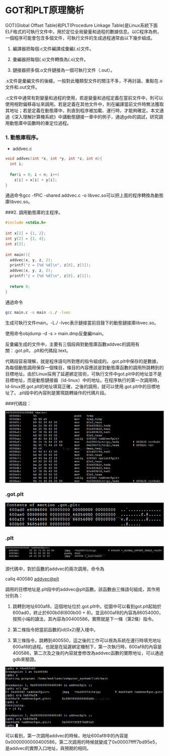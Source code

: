 # GOT和PLT原理簡析

GOT(Global Offset Table)和PLT(Procedure Linkage Table)是Linux系統下面ELF格式的可執行文件中，用於定位全局變量和過程的數據信息。以C程序為例，一個程序可能會包含多個文件，可執行文件的生成過程通常由以下幾步組成。

1. 編譯器把每個.c文件編譯成彙編(.s)文件。

2. 彙編器把每個(.s)文件轉換為(.o)文件。

3. 鏈接器把多個.o文件鏈接為一個可執行文件（.out）。

.s文件是彙編文件的後綴，一般對此種類型文件的關注不多，不再討論，重點在.o文件和.out文件。

.c文件中通常有對變量和過程的使用，若是變量和過程定義在當前文件中，則可以使用相對偏移尋址來調用。若是定義在其他文件中，則在編譯當前文件時無法獲取其地址；若是定義在動態庫中，則直到程序被加載、運行時，才能夠確定。本文通過《深入理解計算機系統》中講動態鏈接一章中的例子，通過gdb的調試，研究調用動態庫中函數時的重定位過程。

### 1. 動態庫程序。

- addvec.c

```c
void addvec(int *x, int *y, int *z, int n){
  int i;

  for(i = 0; i < n; i++)
    z[i] = x[i] + y[i];
}
```

通過命令gcc -fPIC -shared addvec.c -o libvec.so可以把上面的程序轉換為動態庫libvec.so。

###2. 調用動態庫的主程序。

```c
#include <stdio.h>

int x[2] = {1, 2};
int y[2] = {3, 4};
int z[2];

int main(){
  addvec(x, y, z, 2);
  printf("z = [%d %d]\n", z[0], z[1]);
  addvec(x, y, z, 2);
  printf("z = [%d %d]\n", z[0], z[1]);

  return 0;
}
```


通過命令

```sh
gcc main.c -o main -L./ -lvec
```

生成可執行文件main。-L./ -lvec表示鏈接當前目錄下的動態鏈接庫libvec.so。

使用命令objdump -d -s > main.dmp反彙編main。

反彙編生成的文件中，主要有三個段與對動態庫函數addvec的調用有關：.got.plt，.plt和代碼段.text。

代碼段容易理解，就是程序語句所對應的指令組成的。.got.plt中保存的是數據，為每個動態調用保存一個條目，條目的內容應該是對動態庫函數的調用所跳轉到的目標地址。由於Linux採用了延遲綁定技術，可執行文件中got.plt中的地址並不是目標地址，而是動態鏈接器（ld-linux）中的地址。在程序執行的第一次調用時，ld-linux把.got.plt的地址填寫正確，之後的調用，就可以使用.got.plt中的目標地址了。.plt段中的內容則是實現跳轉操作的代碼片段。

###代碼段：

![](./images/G.png)

### .got.plt

![](./images/20141118223140507.png)

### .plt
![](./images/20141118223412997.png)

源代碼中，對於函數的addvec的兩次調用，命令為

callq  400580 <addvec@plt>

調用的目標地址是.plt段中的addvec@plt函數。該函數由三條語句組成，其作用分別為：

1. 跳轉到地址600af8，這個地址位於.got.plt中。從圖中可以看到got.plt起始於600ad0，終止於600b08(600b00 + 8)。並且600af8的內容為86054000，按照小端的讀法，其內容為00400586，實際就是下一條（第2條）指令。

2. 第二條指令把當前函數的id(0x2)壓入棧中。

3. 第三條指令，跳轉到400550，這之後的工作可以視為系統在運行時填充地址600af8的過程。也就是在延遲綁定機制下，第一次執行時，600af8的內容是400586，第二次及之後的內容就會修改為addvec函數的實際地址，可以通過gdb來驗證。


![](./images/20141118225406960.png)

可以看到，第一次調用addvec的時候，地址600af8中的內容是0x0000000000400586，第二次調用的時候就變成了0x00007ffff7bd95e5，是addvec的實際入口地址，與預期的相同。